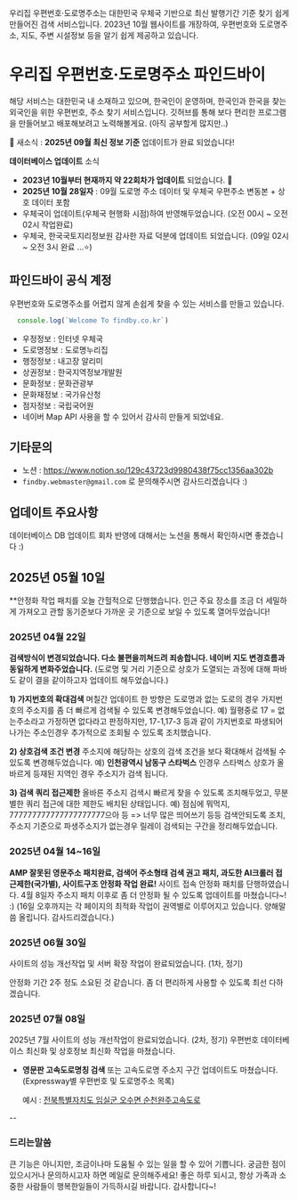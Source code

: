 우리집 우편번호·도로명주소는 대한민국 우체국 기반으로 최신 발행기간 기준 찾기 쉽게 만들어진 검색 서비스입니다.
2023년 10월 웹사이트를 개장하여, 우편번호와 도로명주소, 지도, 주변 시설정보 등을 알기 쉽게 제공하고 있습니다.

# 우리집 우편번호·도로명주소 파인드바이

해당 서비스는 대한민국 내 소재하고 있으며, 한국인이 운영하며, 한국인과 한국을 찾는 외국인을 위한 우편번호, 주소 찾기 서비스입니다.
깃허브를 통해 보다 편리한 프로그램을 만들어보고 배포해보려고 노력해볼게요. (아직 공부할게 많지만..)  

🎈 새소식 : **2025년 09월 최신 정보 기준** 업데이트가 완료 되었습니다!

**데이터베이스 업데이트** 소식

- **2023년 10월부터 현재까지 약 22회차가 업데이트** 되었습니다. 🎉
- **2025년 10월 28일자** : 09월 도로명 주소 데이터 및 우체국 우편주소 변동본 + 상호 데이터 포함
- 우체국이 업데이트(우체국 현행화 시점)하여 반영해두었습니다. (오전 00시 ~ 오전 02시 작업완료)
- 우체국, 한국국토지리정보원 감사한 자료 덕분에 업데이트 되었습니다. (09일 02시 ~ 오전 3시 완료 …⭐)

## 파인드바이 공식 계정

우편번호와 도로명주소를 어렵지 않게 손쉽게 찾을 수 있는 서비스를 만들고 있습니다.

```js
  console.log(`Welcome To findby.co.kr`)
```

* 우정정보 : 인터넷 우체국
* 도로명정보 : 도로명누리집
* 행정정보 : 내고장 알리미
* 상권정보 : 한국지역정보개발원
* 문화정보 : 문화관광부
* 문화재정보 : 국가유산청
* 점자정보 : 국립국어원
* 네이버 Map API 사용을 할 수 있어서 감사히 만들게 되었네요.

## 기타문의
* 노션 : https://www.notion.so/129c43723d9980438f75cc1356aa302b
* `findby.webmaster@gmail.com` 로 문의해주시면 감사드리겠습니다 :)

## 업데이트 주요사항

데이터베이스 DB 업데이트 회차 반영에 대해서는 노션을 통해서 확인하시면 좋겠습니다 :)

## 2025년 05월 10일
**안정화 작업 패치를 오늘 간헐적으로 단행했습니다. 인근 주요 장소를 조금 더 세밀하게 가져오고 관할 동기준보다 가까운 곳 기준으로 보일 수 있도록 열어두었습니다!

### 2025년 04월 22일
**검색방식이 변경되었습니다. 다소 불편을끼쳐드려 죄송합니다. 네이버 지도 변경흐름과 동일하게 변화주었습니다.**
(도로명 및 거리 기준으로 상호가 도열되는 과정에 대해 파바도 같이 결을 같이하고자 업데이트 해두었습니다.)

**1) 가지번호의 확대검색**
며칠간 업데이트 한 방향은 도로명과 없는 도로의 경우 가지번호의 주소지를 좀 더 빠르게 검색될 수 있도록 변경해두었습니다.
예) 월평중로 17 = 없는주소라고 가정하면 없다라고 판정하지만, 17-1,17-3 등과 같이 가지번호로 파생되어 나가는 주소인경우 추가적으로 조회될 수 있도록 조치했습니다.

**2) 상호검색 조건 변경**
주소지에 해당하는 상호의 검색 조건을 보다 확대해서 검색될 수 있도록 변경해두었습니다.
예) **인천광역시 남동구 스타벅스** 인경우 스타벅스 상호가 올바르게 등재된 지역인 경우 주소지가 검색 됩니다.

**3) 검색 쿼리 접근제한**
올바른 주소지 검색시 빠르게 찾을 수 있도록 조치해두었고, 무분별한 쿼리 접근에 대한 제한도 배치된 상태입니다.
예) 점심에 뭐먹지, 777777777777777777777으아 등 => 너무 많은 띄어쓰기 등등 검색안되도록 조치, 주소지 기준으로 파생주소지가 없는경우 릴레이 검색되는 구간을 정리해두었습니다.


### 2025년 04월 14~16일
**AMP 잘못된 영문주소 패치완료, 검색어 주소형태 검색 권고 패치, 과도한 AI크롤러 접근제한(국가별), 사이트구조 안정화 작업 완료!**
사이트 접속 안정화 패치를 단행하였습니다. 4월 8일자 주소지 패치 이후로 좀 더 안정화 될 수 있도록 업데이트를 마쳤습니다~! :)
(16일 오후까지는 각 페이지의 최적화 작업이 권역별로 이루어지고 있습니다. 양해말씀 올립니다. 감사드리겠습니다.)

### 2025년 06월 30일
사이트의 성능 개선작업 및 서버 확장 작업이 완료되었습니다. (1차, 정기)

안정화 기간 2주 정도 소요된 것 같습니다. 좀 더 편리하게 사용할 수 있도록 최선 다하겠습니다.

### 2025년 07월 08일
2025년 7월 사이트의 성능 개선작업이 완료되었습니다. (2차, 정기)
우편번호 데이터베이스 최신화 및 상호정보 최신화 작업을 마쳤습니다.
- **영문판 고속도로명칭 검색** 또는 고속도로명 주소지 구간 업데이트도 마쳤습니다. (Expressway별 우편번호 및 도로명주소 목록)

  예시 : [전북특별자치도 임실군 오수면 순천완주고속도로](https://en.findby.co.kr/search?q=Suncheon%20Wanju%20Expressway,%20Osu-myeon,%20Imsil-gun,%20Jeonbuk-do)
  
--

### 드리는말씀

큰 기능은 아니지만, 조금이나마 도움될 수 있는 일을 할 수 있어 기쁩니다.
궁금한 점이 있으시거나 문의하시고자 하면 메일로 문의해주세요!
좋은 하루 되시고, 항상 가족과 소중한 사람들이 행복한일들이 가득하시길 바랍니다. 감사합니다~!
